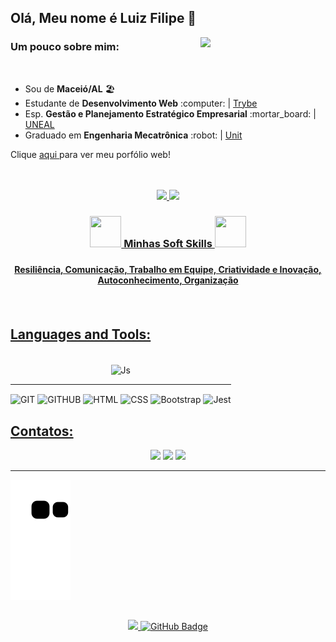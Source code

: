 ## Olá, Meu nome é Luiz Filipe 👋
<img align="right" width="200" src="https://media3.giphy.com/media/3oKIPnAiaMCws8nOsE/giphy.gif?cid=790b7611402939939b6a081028f0aa7fd39ede3f61ecd35b&rid=giphy.gif&ct=g"/>

### Um pouco sobre mim:


<br>
<div>
   <ul>
    <li>Sou de <strong>Maceió/AL</strong> 🏖️ 
      <li>Estudante de <strong>Desenvolvimento Web</strong> :computer: | <a href="https://www.betrybe.com/">Trybe</a>
       <li>Esp. <strong>Gestão e Planejamento Estratégico Empresarial</strong> :mortar_board: | <a href="http://www.uneal.edu.br/">UNEAL</a>
      <li>Graduado em <strong>Engenharia Mecatrônica</strong> :robot: | <a href="https://www.unit.br/">Unit</a>
 
   </ul>
   <p>Clique 
      <a href="https://luizfilipelgs.github.io/Portfolio/#hs"           target="_blank">
         aqui
      </a>
      para ver meu porfólio web!
   </p>
</div>



<br>
<br>
<div align="center">
  <a href="https://github.com/luizfilipelgs">
     
    
  <img width="45%" src="https://github-readme-stats.vercel.app/api?username=luizfilipelgs&show_icons=true&theme=dracula&include_all_commits=true&count_private=true"/>
 <img width="45%"  src="https://github-readme-stats.vercel.app/api/top-langs/?username=luizfilipelgs&layout=compact&langs_count=7&theme=dracula"/>
</div>
   
<div>
	<h3 align="center">
		<img src="https://cdn-icons-png.flaticon.com/512/3062/3062533.png" width="50px" height="50px">
		 Minhas Soft Skills 
		<img src="https://blog.peoplefirstps.com/hubfs/226%20-%20Data.png" width="50px" height="50px">
	<h3>
	<h4 align="center">Resiliência, Comunicação, Trabalho em Equipe, Criatividade e Inovação, Autoconhecimento, Organização <h4>
</div>
<br>
  
  ## Languages and Tools:
  <div align="center" style="display: inline-block"><br>
     <img align="center" alt="Js" height="70" width="70" src="https://cdn.jsdelivr.net/gh/devicons/devicon/icons/javascript/javascript-original.svg">
   <hr>
    
 <img align="center" alt="GIT" height="70" width="70" src="https://cdn.jsdelivr.net/gh/devicons/devicon/icons/git/git-original.svg">
    <img align="center" alt="GITHUB" height="70" width="70" src="https://cdn.jsdelivr.net/gh/devicons/devicon/icons/github/github-original-wordmark.svg">
 <img align="center" alt="HTML" height="70" width="70" src="https://cdn.jsdelivr.net/gh/devicons/devicon/icons/html5/html5-original-wordmark.svg">
 <img align="center" alt="CSS" height="70" width="70" src="https://cdn.jsdelivr.net/gh/devicons/devicon/icons/css3/css3-original-wordmark.svg">
 <img align="center" alt="Bootstrap" height="70" width="70" src="https://cdn.jsdelivr.net/gh/devicons/devicon/icons/bootstrap/bootstrap-original-wordmark.svg" />
 <img align="center" alt="Jest" height="70" width="70" src="https://cdn.jsdelivr.net/gh/devicons/devicon/icons/jest/jest-plain.svg" />
  </div>
  
  ## Contatos:
 
<div align="center"> 
  <a href="https://mail.google.com/mail/?view=cm&fs=1&to=luizfilipelgs@gmail.com"><img src="https://img.shields.io/badge/Gmail-D14836?style=for-the-badge&logo=gmail&logoColor=white"/></a>
  <a href="https://www.linkedin.com/in/luizfilipelgs/"><img src="https://img.shields.io/badge/LinkedIn-0077B5?style=for-the-badge&logo=linkedin&logoColor=white"/></a> 
   <a href="https://www.instagram.com/filipe.de.lima_/"><img src="https://img.shields.io/badge/Instagram-E4405F?style=for-the-badge&logo=instagram&logoColor=white"/></a> 
 </div>
   <hr>
 
 <p align="center"> 

  ![Snake animation](https://github.com/luizfilipelgs/luizfilipelgs/blob/output/github-contribution-grid-snake.svg)
 </p>
   
## 
<div align="center">
	<a href="https://github.com/Meghna-DAS/github-profile-views-counter">
		<img src="https://komarev.com/ghpvc/?username=luizfilipelgs">
	</a>
	<a href="https://github.com/luizfilipelgs?tab=followers"><img src="https://img.shields.io/github/followers/luizfilipelgs?label=Followers&style=social" 			alt="GitHub Badge"></a>
</div> 
